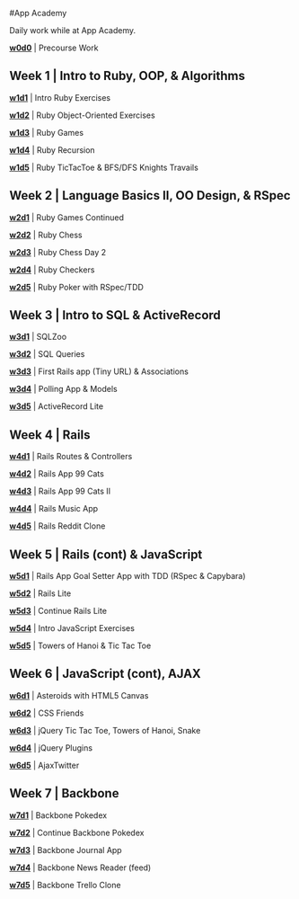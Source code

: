 #App Academy

Daily work while at App Academy.

**[w0d0](./w0d0)** | Precourse Work 

## Week 1 | Intro to Ruby, OOP, & Algorithms

**[w1d1](./w1d1)** | Intro Ruby Exercises

**[w1d2](./w1d2)** | Ruby Object-Oriented Exercises

**[w1d3](./w1d3)** | Ruby Games

**[w1d4](./w1d4)** | Ruby Recursion

**[w1d5](./w1d5)** | Ruby TicTacToe & BFS/DFS Knights Travails

## Week 2 | Language Basics II, OO Design, & RSpec

**[w2d1](./w2d1)** | Ruby Games Continued

**[w2d2](./w2d2)** | Ruby Chess

**[w2d3](./w2d3)** | Ruby Chess Day 2

**[w2d4](./w2d4)** | Ruby Checkers

**[w2d5](./w2d5)** | Ruby Poker with RSpec/TDD

## Week 3 | Intro to SQL & ActiveRecord

**[w3d1](./w3d1)** | SQLZoo

**[w3d2](./w3d2)** | SQL Queries

**[w3d3](./w3d3)** | First Rails app (Tiny URL) & Associations

**[w3d4](./w3d4)** | Polling App & Models

**[w3d5](./w3d5)** | ActiveRecord Lite

## Week 4 | Rails

**[w4d1](./w4d1)** | Rails Routes & Controllers

**[w4d2](./w4d2)** | Rails App 99 Cats

**[w4d3](./w4d3)** | Rails App 99 Cats II

**[w4d4](./w4d4)** | Rails Music App

**[w4d5](./w4d5)** | Rails Reddit Clone

## Week 5 | Rails (cont) & JavaScript

**[w5d1](./w5d1)** | Rails App Goal Setter App with TDD (RSpec & Capybara)

**[w5d2](./w5d2)** | Rails Lite

**[w5d3](./w5d3)** | Continue Rails Lite

**[w5d4](./w5d4)** | Intro JavaScript Exercises

**[w5d5](./w5d5)** | Towers of Hanoi & Tic Tac Toe

## Week 6 | JavaScript (cont), AJAX

**[w6d1](./w6d1)** | Asteroids with HTML5 Canvas

**[w6d2](./w6d2)** | CSS Friends

**[w6d3](./w6d3)** | jQuery Tic Tac Toe, Towers of Hanoi, Snake

**[w6d4](./w6d4)** | jQuery Plugins

**[w6d5](./w6d5)** | AjaxTwitter

## Week 7 | Backbone

**[w7d1](./w7d1)** | Backbone Pokedex

**[w7d2](./w7d2)** | Continue Backbone Pokedex

**[w7d3](./w7d3)** | Backbone Journal App

**[w7d4](./w7d4)** | Backbone News Reader (feed)

**[w7d5](./w7d5)** | Backbone Trello Clone
